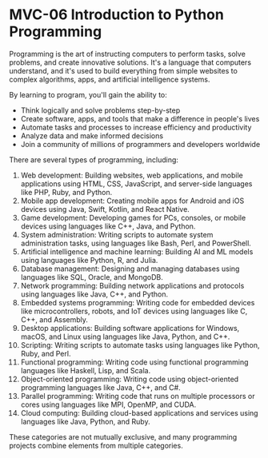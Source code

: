 # MVC-06	Introduction to Python Programming
Programming is the art of instructing computers to perform tasks, solve problems, and create innovative solutions. It's a language that computers understand, and it's used to build everything from simple websites to complex algorithms, apps, and artificial intelligence systems.

By learning to program, you'll gain the ability to:
- Think logically and solve problems step-by-step
- Create software, apps, and tools that make a difference in people's lives
- Automate tasks and processes to increase efficiency and productivity
- Analyze data and make informed decisions
- Join a community of millions of programmers and developers worldwide

There are several types of programming, including:
1. Web development: Building websites, web applications, and mobile applications using HTML, CSS, JavaScript, and server-side languages like PHP, Ruby, and Python.
2. Mobile app development: Creating mobile apps for Android and iOS devices using Java, Swift, Kotlin, and React Native.
3. Game development: Developing games for PCs, consoles, or mobile devices using languages like C++, Java, and Python.
4. System administration: Writing scripts to automate system administration tasks, using languages like Bash, Perl, and PowerShell.
5. Artificial intelligence and machine learning: Building AI and ML models using languages like Python, R, and Julia.
6. Database management: Designing and managing databases using languages like SQL, Oracle, and MongoDB.
7. Network programming: Building network applications and protocols using languages like Java, C++, and Python.
8. Embedded systems programming: Writing code for embedded devices like microcontrollers, robots, and IoT devices using languages like C, C++, and Assembly.
9. Desktop applications: Building software applications for Windows, macOS, and Linux using languages like Java, Python, and C++.
10. Scripting: Writing scripts to automate tasks using languages like Python, Ruby, and Perl.
11. Functional programming: Writing code using functional programming languages like Haskell, Lisp, and Scala.
12. Object-oriented programming: Writing code using object-oriented programming languages like Java, C++, and C#.
13. Parallel programming: Writing code that runs on multiple processors or cores using languages like MPI, OpenMP, and CUDA.
14. Cloud computing: Building cloud-based applications and services using languages like Java, Python, and Ruby.

These categories are not mutually exclusive, and many programming projects combine elements from multiple categories.

